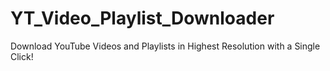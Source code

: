 # YT_Video_Playlist_Downloader
Download YouTube Videos and Playlists in Highest Resolution with a Single Click!
